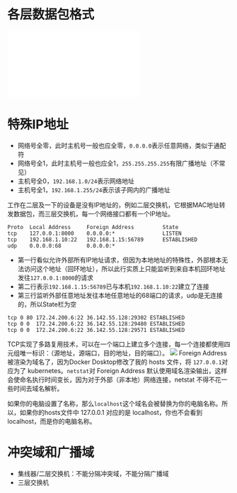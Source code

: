# 各层数据包格式

![IP数据报格式](IP数据报格式.md)


# 特殊IP地址
- 网络号全零，此时主机号一般也应全零，`0.0.0.0`表示任意网络，类似于通配符
- 网络号全1，此时主机号一般也应全1，`255.255.255.255`有限广播地址（不常见）
- 主机号全0，`192.168.1.0/24`表示网络地址
- 主机号全1，`192.168.1.255/24`表示该子网内的广播地址


工作在二层及一下的设备是没有IP地址的，例如二层交换机，它根据MAC地址转发数据包，而三层交换机，每一个网络接口都有一个IP地址。


```
Proto  Local Address     Foreign Address         State
tcp    127.0.0.1:8000    0.0.0.0:*               LISTEN
tcp    192.168.1.10:22   192.168.1.15:56789      ESTABLISHED
udp    0.0.0.0:68        0.0.0.0:*
```
- 第一行看似允许外部所有IP地址请求，但因为本地地址的特殊性，外部根本无法访问这个地址（回环地址），所以此行实质上只能监听到来自本机回环地址发往`127.0.0.1:8000`的请求
- 第二行表示`192.168.1.15:56789`已与本机`192.168.1.10:22`建立了连接
- 第三行监听外部任意地址发往本地任意地址的68端口的请求，udp是无连接的，所以State栏为空


```
tcp 0 80 172.24.200.6:22 36.142.55.128:29302 ESTABLISHED 
tcp 0 0  172.24.200.6:22 36.142.55.128:29480 ESTABLISHED 
tcp 0 0  172.24.200.6:22 36.142.55.128:29571 ESTABLISHED
```
TCP实现了多路复用技术，可以在一个端口上建立多个连接，每一个连接都使用四元组唯一标识：（源地址，源端口，目的地址，目的端口）。
![](Pasted%20image%2020241021111315.png)
Foreign Address 被渲染为域名了，因为Docker Dosktop修改了我的 hosts 文件，将 `127.0.0.1`对应为了 kubernetes。`netstat`对 Foreign Address 默认使用域名渲染输出，这样会使命名执行时间变长，因为对于外部（非本地）网络连接，netstat 不得不花一些时间去域名解析。

如果你的电脑设置了名称，那么`localhost`这个域名会被替换为你的电脑名称。所以，如果你的hosts文件中 127.0.0.1 对应的是 localhost，你也不会看到localhost，而是你的电脑名称。

# 冲突域和广播域
- 集线器/二层交换机：不能分隔冲突域，不能分隔广播域
- 三层交换机
